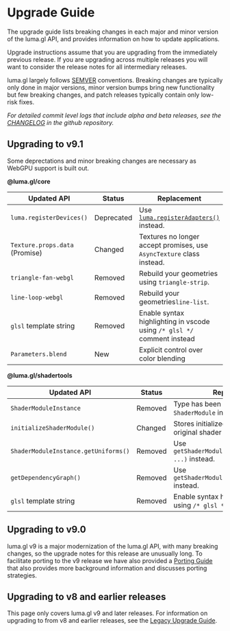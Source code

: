 # Upgrade Guide

The upgrade guide lists breaking changes in each major and minor version of the luma.gl API, and provides information on how to update applications.

Upgrade instructions assume that you are upgrading from the immediately previous release.
If you are upgrading across multiple releases you will want to consider the release notes for all
intermediary releases.

luma.gl largely follows [SEMVER](https://semver.org) conventions. Breaking changes are typically only done in major versions, minor version bumps bring new functionality but few breaking changes, and patch releases typically contain only low-risk fixes.

*For detailed commit level logs that include alpha and beta releases, see the [CHANGELOG](https://github.com/visgl/luma.gl/blob/master/CHANGELOG.md) in the github repository.*

## Upgrading to v9.1

Some deprectations and minor breaking changes are necessary as WebGPU support is built out.

**@luma.gl/core**

| Updated API                    | Status     | Replacement                                                                                  |
| ------------------------------ | ---------- | -------------------------------------------------------------------------------------------- |
| `luma.registerDevices()`       | Deprecated | Use [`luma.registerAdapters()`](/docs/api-reference/core/luma#lumaregisteradapters) instead. |
| `Texture.props.data` (Promise) | Changed    | Textures no longer accept promises, use `AsyncTexture` class instead.                        |
| `triangle-fan-webgl`           | Removed    | Rebuild your geometries using `triangle-strip`.                                              |
| `line-loop-webgl`              | Removed    | Rebuild your geometries`line-list`.                                                          |
| `glsl` template string         | Removed    | Enable syntax highlighting in vscode using `/* glsl */` comment instead                      |
| `Parameters.blend`             | New        | Explicit control over color blending                                                         |

**@luma.gl/shadertools**

| Updated API                          | Status  | Replacement                                                             |
| ------------------------------------ | ------- | ----------------------------------------------------------------------- |
| `ShaderModuleInstance`               | Removed | Type has been removed. Use `ShaderModule` instead.                      |
| `initializeShaderModule()`           | Changed | Stores initialized information on the original shader module object.    |
| `ShaderModuleInstance.getUniforms()` | Removed | Use `getShaderModuleUniforms(module, ...)` instead.                     |
| `getDependencyGraph()`               | Removed | Use `getShaderModuleDependencies(module)` instead.                      |
| `glsl` template string               | Removed | Enable syntax highlighting in vscode using `/* glsl */` comment instead |

## Upgrading to v9.0

luma.gl v9 is a major modernization of the luma.gl API, with many breaking changes, so the upgrade notes for this release are unusually long. To facilitate porting to the v9 release we have also provided a
[Porting Guide](/docs/legacy/porting-guide) that also provides more background information and discusses porting strategies.

## Upgrading to v8 and earlier releases

This page only covers luma.gl v9 and later releases. 
For information on upgrading to from v8 and earlier releases, see the [Legacy Upgrade Guide](/docs/legacy/legacy-upgrade-guide).
